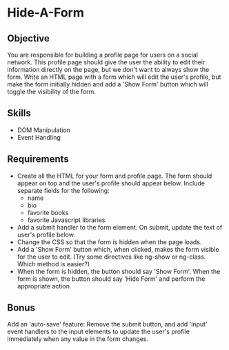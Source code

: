 Hide-A-Form
==========

Objective
----------

You are responsible for building a profile page for users on a social network. This profile page should give the user the ability to edit their information directly on the page, but we don't want to always 
show the form. Write an HTML page with a form which will edit the user's profile, but make the form initially hidden and add a 'Show Form' button which will toggle the visibility of the form.

Skills
--------
- DOM Manipulation
- Event Handling

Requirements
-----------
- Create all the HTML for your form and profile page. The form should appear on top and the user's profile should appear below. Include separate fields for the following:
    - name
    - bio
    - favorite books
    - favorite Javascript libraries
- Add a submit handler to the form element. On submit, update the text of user's profile below.
- Change the CSS so that the form is hidden when the page loads.
- Add a 'Show Form' button which, when clicked, makes the form visible for the user to edit. (Try some directives like ng-show or ng-class. Which method is easier?)
- When the form is hidden, the button should say 'Show Form'. When the form is shown, the button should say 'Hide Form' and perform the appropriate action.

Bonus
--------

Add an 'auto-save' feature: Remove the submit button, and add 'input' event handlers to the input elements to update the user's profile immediately when any value in the form changes.